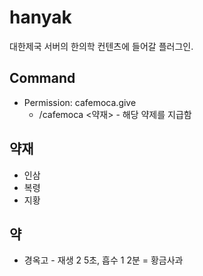 # hanyak

대한제국 서버의 한의학 컨텐츠에 들어갈 플러그인.

## Command
- Permission: cafemoca.give
  - /cafemoca <약재> - 해당 약제를 지급함
  
## 약재
- 인삼
- 복령
- 지황

## 약
- 경옥고 - 재생 2 5초, 흡수 1 2분 = 황금사과

